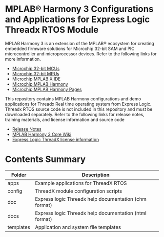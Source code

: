 # MPLAB® Harmony 3 Configurations and Applications for Express Logic Threadx RTOS Module

MPLAB Harmony 3 is an extension of the MPLAB® ecosystem for creating
embedded firmware solutions for Microchip 32-bit SAM and PIC microcontroller
and microprocessor devices.  Refer to the following links for more information.
 - [Microchip 32-bit MCUs](https://www.microchip.com/design-centers/32-bit)
 - [Microchip 32-bit MPUs](https://www.microchip.com/design-centers/32-bit-mpus)
 - [Microchip MPLAB X IDE](https://www.microchip.com/mplab/mplab-x-ide)
 - [Microchip MPLAB Harmony](https://www.microchip.com/mplab/mplab-harmony)
 - [Microchip MPLAB Harmony Pages](https://microchip-mplab-harmony.github.io/)

This repository contains MPLAB Harmony configurations and demo applications for Threadx Real time operating system from Express Logic. Threadx RTOS source code is not included in this repository and must be downloaded separately.
Refer to the following links for release notes, training materials, and license
information and source code
 - [Release Notes](./release_notes.md)
 - [MPLAB Harmony 3 Core Wiki](https://github.com/Microchip-MPLAB-Harmony/core/wiki)
 - [Express Logic ThreadX license information](https://rtos.com/solutions/threadx/licensing)

# Contents Summary

| Folder    | Description                                                |
|-----------|------------------------------------------------------------|
| apps      | Example applications for ThreadX RTOS                      |
| config    | ThreadX module configuration scripts                       |
| doc       | Express logic Threadx help documentation (chm format)      |
| docs      | Express logic Threadx help documentation (html format)     |
| templates | Application and system file templates                      |
